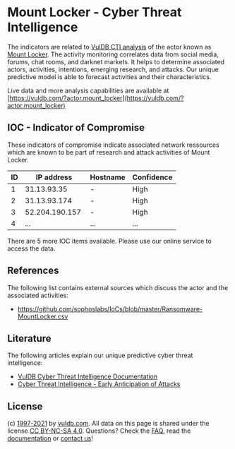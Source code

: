 # Mount Locker - Cyber Threat Intelligence

The indicators are related to [VulDB CTI analysis](https://vuldb.com/?doc.cti) of the actor known as [Mount Locker](https://vuldb.com/?actor.mount_locker). The activity monitoring correlates data from social media, forums, chat rooms, and darknet markets. It helps to determine associated actors, activities, intentions, emerging research, and attacks. Our unique predictive model is able to forecast activities and their characteristics.

Live data and more analysis capabilities are available at [https://vuldb.com/?actor.mount_locker](https://vuldb.com/?actor.mount_locker)

## IOC - Indicator of Compromise

These indicators of compromise indicate associated network ressources which are known to be part of research and attack activities of Mount Locker.

ID | IP address | Hostname | Confidence
-- | ---------- | -------- | ----------
1 | 31.13.93.35  | - | High
2 | 31.13.93.174  | - | High
3 | 52.204.190.157  | - | High
4 | ... | ... | ...

There are 5 more IOC items available. Please use our online service to access the data.

## References

The following list contains external sources which discuss the actor and the associated activities:

* https://github.com/sophoslabs/IoCs/blob/master/Ransomware-MountLocker.csv

## Literature

The following articles explain our unique predictive cyber threat intelligence:

* [VulDB Cyber Threat Intelligence Documentation](https://vuldb.com/?doc.cti)
* [Cyber Threat Intelligence - Early Anticipation of Attacks](https://www.scip.ch/en/?labs.20201022)

## License

(c) [1997-2021](https://vuldb.com/?doc.changelog) by [vuldb.com](https://vuldb.com/?doc.about). All data on this page is shared under the license [CC BY-NC-SA 4.0](https://creativecommons.org/licenses/by-nc-sa/4.0/). Questions? Check the [FAQ](https://vuldb.com/?doc.faq), read the [documentation](https://vuldb.com/?doc) or [contact us](https://vuldb.com/?contact)!
